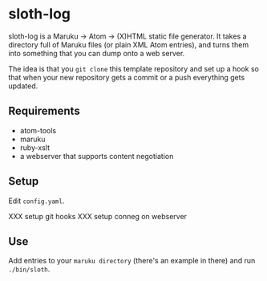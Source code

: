 # sloth-log #

sloth-log is a Maruku -> Atom -> (X)HTML static file generator. It takes a
directory full of Maruku files (or plain XML Atom entries), and turns
them into something that you can dump onto a web server.

The idea is that you `git clone` this template repository and set up a hook
so that when your new repository gets a commit or a push everything gets
updated.

## Requirements ##

- atom-tools
- maruku
- ruby-xslt
- a webserver that supports content negotiation

## Setup ##

Edit `config.yaml`.

XXX setup git hooks
XXX setup conneg on webserver

## Use ##

Add entries to your `maruku directory` (there's an example in there) and run
`./bin/sloth`.
